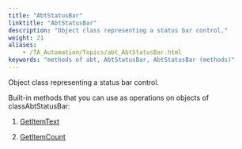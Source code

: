 ```yaml
--- 
title: "AbtStatusBar"
linktitle: "AbtStatusBar"
description: "Object class representing a status bar control."
weight: 21
aliases: 
    - /TA_Automation/Topics/abt_AbtStatusBar.html
keywords: "methods of abt, AbtStatusBar, AbtStatusBar (methods)"
---
```


Object class representing a status bar control.

Built-in methods that you can use as operations on objects of classAbtStatusBar:

1.  [GetItemText](/automation-guide/action-based-testing-language/testarchitect-automation-classes/automation-classes/abtstatusbar/getitemtext)  

2.  [GetItemCount](/automation-guide/action-based-testing-language/testarchitect-automation-classes/automation-classes/abtstatusbar/getitemcount)  





